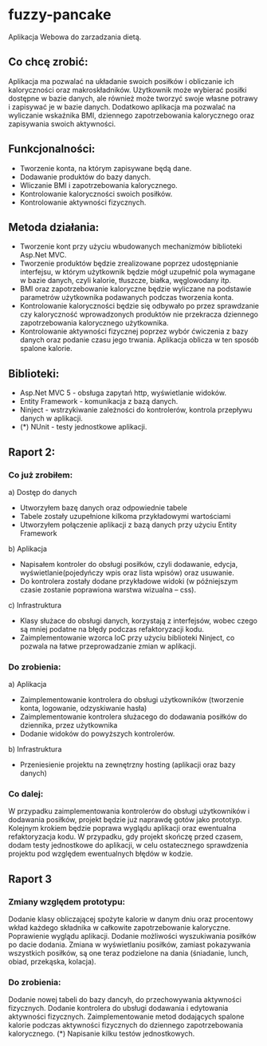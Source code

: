# fuzzy-pancake
Aplikacja Webowa do zarzadzania dietą.
## Co chcę zrobić:
  Aplikacja ma pozwalać na układanie swoich posiłków i obliczanie ich kaloryczności oraz makroskładników. Użytkownik może wybierać posiłki dostępne w bazie danych, ale również może tworzyć swoje własne potrawy i zapisywać je w bazie danych. Dodatkowo aplikacja ma pozwalać na wyliczanie wskaźnika BMI, dziennego zapotrzebowania kalorycznego oraz zapisywania swoich aktywności.
  
## Funkcjonalności:
- Tworzenie konta, na którym zapisywane będą dane.
- Dodawanie produktów do bazy danych.
- Wliczanie BMI i zapotrzebowania kalorycznego.
- Kontrolowanie kaloryczności swoich posiłków.
- Kontrolowanie aktywności fizycznych.

## Metoda działania:
- Tworzenie kont przy użyciu wbudowanych mechanizmów biblioteki Asp.Net MVC.
- Tworzenie produktów będzie zrealizowane poprzez udostępnianie interfejsu, w którym użytkownik będzie mógł uzupełnić pola wymagane w bazie danych, czyli kalorie, tłuszcze, białka, węglowodany itp.
- BMI oraz zapotrzebowanie kaloryczne będzie wyliczane na podstawie parametrów użytkownika podawanych podczas tworzenia konta.
- Kontrolowanie kaloryczności będzie się odbywało po przez sprawdzanie czy kaloryczność wprowadzonych produktów nie przekracza dziennego zapotrzebowania kalorycznego użytkownika.
- Kontrolowanie aktywności fizycznej poprzez wybór ćwiczenia z bazy danych oraz podanie czasu jego trwania. Aplikacja oblicza w ten sposób spalone kalorie.

## Biblioteki:
- Asp.Net MVC 5 - obsługa zapytań http, wyświetlanie widoków.
- Entity Framework - komunikacja z bazą danych.
- Ninject - wstrzykiwanie zależności do kontrolerów, kontrola przepływu danych w aplikacji.
- (*) NUnit - testy jednostkowe aplikacji.

## Raport 2:

### Co już zrobiłem:

a) Dostęp do danych
- Utworzyłem bazę danych oraz odpowiednie tabele
- Tabele zostały uzupełnione kilkoma przykładowymi wartościami
- Utworzyłem połączenie aplikacji z bazą danych przy użyciu Entity Framework

b) Aplikacja
- Napisałem kontroler do obsługi posiłków, czyli dodawanie, edycja, wyświetlanie(pojedyńczy wpis oraz lista wpisów) oraz usuwanie.
- Do kontrolera zostały dodane przykładowe widoki (w późniejszym czasie zostanie poprawiona warstwa wizualna – css).

c) Infrastruktura
- Klasy służace do obsługi danych, korzystają z interfejsów, wobec czego są mniej podatne na błędy podczas refaktoryzacji kodu.
- Zaimplementowanie wzorca IoC przy użyciu biblioteki Ninject, co pozwala na łatwe przeprowadzanie zmian w aplikacji.

### Do zrobienia:

a) Aplikacja
- Zaimplementowanie kontrolera do obsługi użytkowników (tworzenie konta, logowanie, odzyskiwanie hasła)
- Zaimplementowanie kontrolera służacego do dodawania posiłków do dziennika, przez użytkownika
- Dodanie widoków do powyższych kontrolerów.

b) Infrastruktura
- Przeniesienie projektu na zewnętrzny hosting (aplikacji oraz bazy danych)

### Co dalej:

W przypadku zaimplementowania kontrolerów do obsługi użytkowników i dodawania posiłków, projekt będzie już naprawdę gotów jako prototyp. Kolejnym krokiem będzie poprawa wyglądu aplikacji oraz ewentualna refaktoryzacja kodu. W przypadku, gdy projekt skończę przed czasem, dodam testy jednostkowe do aplikacji, w celu ostatecznego sprawdzenia projektu pod względem ewentualnych błędów w kodzie.

## Raport 3

### Zmiany względem prototypu:

Dodanie klasy obliczającej spożyte kalorie w danym dniu oraz procentowy wkład każdego składnika w całkowite zapotrzebowanie kaloryczne.
Poprawienie wyglądu aplikacji.
Dodanie możliwości wyszukiwania posiłków po dacie dodania.
Zmiana w wyświetlaniu posiłków, zamiast pokazywania wszystkich posiłków, są one teraz podzielone na dania (śniadanie, lunch, obiad, przekąska, kolacja).

### Do zrobienia:

Dodanie nowej tabeli do bazy dancyh, do przechowywania aktywności fizycznych.
Dodanie kontrolera do ubsługi dodawania i edytowania aktywności fizycznych.
Zaimplementowanie metod dodających spalone kalorie podczas aktywności fizycznych do dziennego zapotrzebowania kalorycznego.
(*) Napisanie kilku testów jednostkowych.
